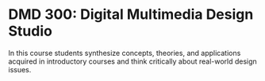 # DMD 300: Digital Multimedia Design Studio

In this course students synthesize concepts, theories, and applications acquired in introductory courses and think critically about real-world design issues.



